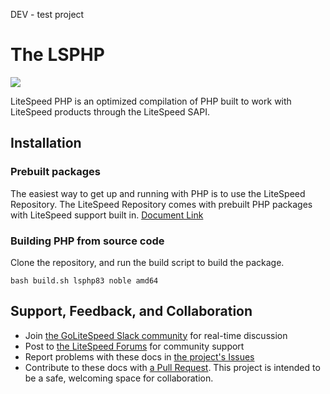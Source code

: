 DEV - test project 
# The LSPHP
[<img src="https://img.shields.io/badge/slack-LiteSpeed-blue.svg?logo=slack">](litespeedtech.com/slack)

LiteSpeed PHP is an optimized compilation of PHP built to work with LiteSpeed products through the LiteSpeed SAPI.

## Installation

### Prebuilt packages 
The easiest way to get up and running with PHP is to use the LiteSpeed Repository. The LiteSpeed Repository comes with prebuilt PHP packages with LiteSpeed support built in.
[Document Link](https://docs.litespeedtech.com/lsws/extapp/php/getting_started/)

### Building PHP from source code
Clone the repository, and run the build script to build the package. 
```
bash build.sh lsphp83 noble amd64
```

## Support, Feedback, and Collaboration

* Join [the GoLiteSpeed Slack community](https://litespeedtech.com/slack) for real-time discussion
* Post to [the LiteSpeed Forums](https://litespeedtech.com/support/forum/) for community support
* Report problems with these docs in [the project's Issues](https://github.com/litespeedtech/debian-lsphp83/issues)
* Contribute to these docs with [a Pull Request](https://github.com/litespeedtech/debian-lsphp83/pulls). This project is intended to be a safe, welcoming space for collaboration.
